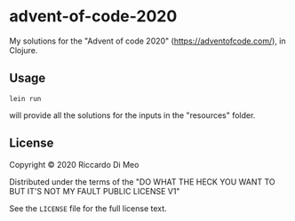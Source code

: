 # advent-of-code-2020

My solutions for the "Advent of code 2020" (https://adventofcode.com/), in Clojure.

## Usage

    lein run 
    
will provide  all the solutions for the inputs in the "resources" folder.

## License

Copyright © 2020 Riccardo Di Meo

Distributed under the terms of the "DO WHAT THE HECK YOU WANT TO BUT IT'S NOT MY FAULT PUBLIC LICENSE V1"

See the `LICENSE` file for the full license text.
